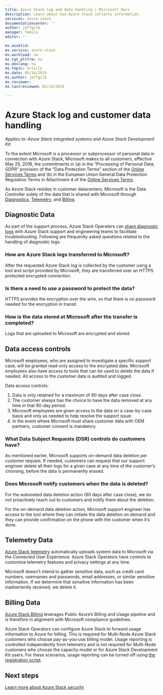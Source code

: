 ```yaml
---
title: Azure Stack log and data handling | Microsoft Docs
description: Learn about how Azure Stack collects information.  
services: azure-stack
documentationcenter: ''
author: jeffgilb
manager: femila
editor: ''

ms.assetid: 
ms.service: azure-stack
ms.workload: na
ms.tgt_pltfrm: na
ms.devlang: na
ms.topic: article
ms.date: 02/14/2019
ms.author: jeffgilb
ms.reviewer: 
ms.lastreviewed: 02/14/2019

---
```

# Azure Stack log and customer data handling 
*Applies to: Azure Stack integrated systems and Azure Stack Development Kit*  

To the extent Microsoft is a processor or subprocessor of personal data in connection with Azure Stack, Microsoft makes to all customers, effective May 25, 2018, the commitments in (a) in the “Processing of Personal Data; GDPR” provision of the “Data Protection Terms” section of the [Online Services Terms](https://nam06.safelinks.protection.outlook.com/?url=http%3A%2F%2Fwww.microsoftvolumelicensing.com%2FDocumentSearch.aspx%3FMode%3D3%26DocumentTypeId%3D31&data=02%7C01%7Ccomartin%40microsoft.com%7Ce2ce478261764c79c3f308d68df01136%7C72f988bf86f141af91ab2d7cd011db47%7C1%7C0%7C636852459551078818&sdata=cpWsfZTBHpqEFr50DWQOryq342U8shgeFgMXVPQz5ug%3D&reserved=0) and (b) in the European Union General Data Protection Regulation Terms in Attachment 4 of the [Online Services Terms](https://nam06.safelinks.protection.outlook.com/?url=http%3A%2F%2Fwww.microsoftvolumelicensing.com%2FDocumentSearch.aspx%3FMode%3D3%26DocumentTypeId%3D31&data=02%7C01%7Ccomartin%40microsoft.com%7Ce2ce478261764c79c3f308d68df01136%7C72f988bf86f141af91ab2d7cd011db47%7C1%7C0%7C636852459551088813&sdata=bv1CBiaCnYmjiv6S0dFCbWEd4fNCkPBjBwgylNa%2FNt0%3D&reserved=0). 

As Azure Stack resides in customer datacenters, Microsoft is the Data Controller solely of the data that is shared with Microsoft through [Diagnostics](azure-stack-diagnostics.md), [Telemetry](azure-stack-telemetry.md), and [Billing](azure-stack-usage-reporting.md).  

## Diagnostic Data
As part of the support process, Azure Stack Operaters can [share diagnostic logs](azure-stack-diagnostics.md) with Azure Stack support and engineering teams to facilitate troubleshooting.  Following are frequently asked questions related to the handling of diagnostic logs.

### How are Azure Stack logs transferred to Microsoft?
After the requested Azure Stack log is collected by the customer using a tool and script provided by Microsoft, they are transferred over an HTTPS protected encrypted connection.

### Is there a need to use a password to protect the data? 
HTTPS provides the encryption over the wire, so that there is no password needed for the encryption in transit. 

### How is the data stored at Microsoft after the transfer is completed?
Logs that are uploaded to Microsoft are encrypted and stored.    


## Data access controls 
Microsoft employees, who are assigned to investigate a specific support case, will be granted read-only access to the encrypted data. Microsoft employees also have access to tools that can be used to delete the data if needed. All access to the customer data is audited and logged.  

Data access controls:
1.	Data is only retained for a maximum of 90 days after case close.
2.	The customer always has the choice to have the data removed at any time in that 90-day period.
3.	Microsoft employees are given access to the data on a case-by-case basis and only as needed to help resolve the support issue. 
4.	In the event where Microsoft must share customer data with OEM partners, customer consent is mandatory.  

### What Data Subject Requests (DSR) controls do customers have?
As mentioned earlier, Microsoft supports on-demand data deletion per customer request. If needed, customers can request that our support engineer delete all their logs for a given case at any time of the customer’s choosing, before the data is permanently erased.  

### Does Microsoft notify customers when the data is deleted?
For the automated data deletion action (90 days after case close), we do not proactively reach out to customers and notify them about the deletion. 

For the on-demand data deletion action, Microsoft support engineer has access to the tool where they can initiate the data deletion on demand and they can provide confirmation on the phone with the customer when it’s done.

## Telemetry Data
[Azure Stack telemetry](azure-stack-telemetry.md) automatically uploads system data to Microsoft via the Connected User Experience. Azure Stack Operators have controls to customize telemetry features and privacy settings at any time.

Microsoft doesn't intend to gather sensitive data, such as credit card numbers, usernames and passwords, email addresses, or similar sensitive information. If we determine that sensitive information has been inadvertently received, we delete it. 

## Billing Data
[Azure Stack Billing](azure-stack-usage-reporting.md) leverages Public Azure’s Billing and Usage pipeline and is therefore in alignment with Microsoft compliance guidelines.

Azure Stack Operators can configure Azure Stack to forward usage information to Azure for billing. This is required for Multi-Node Azure Stack customers who choose pay-as-you-use billing model. Usage reporting is controlled independently from telemetry and is not required for Multi-Node customers who choose the capacity model or for Azure Stack Development Kit users. For these scenarios, usage reporting can be turned off using [the registration script](azure-stack-usage-reporting.md).


## Next steps 
[Learn more about Azure Stack security](azure-stack-security-foundations.md) 
